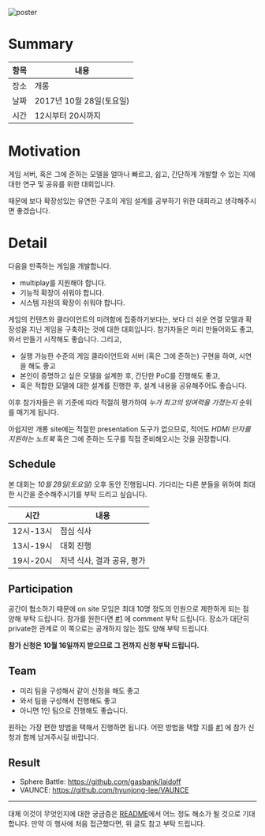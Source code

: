 ![poster](https://github.com/lacti/yyt/blob/master/4/yyt_4.png)

# Summary

| 항목 | 내용 |
| --- | --- |
| 장소 | 개롱 |
| 날짜 | 2017년 10월 28일(토요일) |
| 시간 | 12시부터 20시까지 |

# Motivation

게임 서버, 혹은 그에 준하는 모델을 얼마나 빠르고, 쉽고, 간단하게 개발할 수 있는 지에 대한 연구 및 공유를 위한 대회입니다.

때문에 보다 확장성있는 유연한 구조의 게임 설계를 공부하기 위한 대회라고 생각해주시면 좋겠습니다.

# Detail

다음을 만족하는 게임을 개발합니다.

- multiplay를 지원해야 합니다.
- 기능적 확장이 쉬워야 합니다.
- 시스템 자원의 확장이 쉬워야 합니다.

게임의 컨텐츠와 클라이언트의 미려함에 집중하기보다는, 보다 더 쉬운 연결 모델과 확장성을 지닌 게임을 구축하는 것에 대한 대회입니다.
참가자들은 미리 만들어와도 좋고, 와서 만들기 시작해도 좋습니다. 그리고,

- 실행 가능한 수준의 게임 클라이언트와 서버 (혹은 그에 준하는) 구현을 하여, 시연을 해도 좋고
- 본인이 증명하고 싶은 모델을 설계한 후, 간단한 PoC를 진행해도 좋고,
- 혹은 적합한 모델에 대한 설계를 진행한 후, 설계 내용을 공유해주어도 좋습니다.

이후 참가자들은 위 기준에 따라 적절히 평가하여 *누가 최고의 잉여력을 가졌는지* 순위를 매기게 됩니다.

아쉽지만 개롱 site에는 적절한 presentation 도구가 없으므로, 적어도 *HDMI 단자를 지원하는 노트북* 혹은 그에 준하는 도구를 직접 준비해오시는 것을 권장합니다.

## Schedule

본 대회는 *10월 28일(토요일)* 오후 동안 진행됩니다. 기다리는 다른 분들을 위하여 최대한 시간을 준수해주시기를 부탁 드리고 싶습니다.

| 시간 | 내용 |
| --- | --- |
| 12시-13시 | 점심 식사 |
| 13시-19시 | 대회 진행 |
| 19시-20시 | 저녁 식사, 결과 공유, 평가 |

## Participation

공간이 협소하기 때문에 on site 모임은 최대 10명 정도의 인원으로 제한하게 되는 점 양해 부탁 드립니다.
참가를 원한다면 [#1](https://github.com/lacti/yyt/issues/1) 에 comment 부탁 드립니다. 장소가 대단히 private한 관계로 이 쪽으로는 공개하지 않는 점도 양해 부탁 드립니다.

**참가 신청은 10월 16일까지 받으므로 그 전까지 신청 부탁 드립니다.**

## Team

- 미리 팀을 구성해서 같이 신청을 해도 좋고
- 와서 팀을 구성해서 진행해도 좋고
- 아니면 1인 팀으로 진행해도 좋습니다.

원하는 가장 편한 방법을 택해서 진행하면 됩니다. 어떤 방법을 택할 지를 [#1](https://github.com/lacti/yyt/issues/1) 에 참가 신청과 함께 남겨주시길 바랍니다.

## Result

* Sphere Battle: https://github.com/gasbank/laidoff
* VAUNCE: https://github.com/hyunjong-lee/VAUNCE

---

대체 이것이 무엇인지에 대한 궁금증은 [README](https://github.com/lacti/yyt/blob/master/README.md)에서 어느 정도 해소가 될 것으로 기대합니다.
만약 이 행사에 처음 접근했다면, 위 글도 참고 부탁 드립니다.
